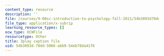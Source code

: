 ```yaml
---
content_type: resource
description: ''
file: /courses/9-00sc-introduction-to-psychology-fall-2011/54b3093d70dd5066abb954eb78da41f6_v4ur5mna060.vtt
file_type: application/x-subrip
learning_resource_types: []
ocw_type: OCWFile
resourcetype: Other
title: 3play caption file
uid: 54b3093d-70dd-5066-abb9-54eb78da41f6
---
```

